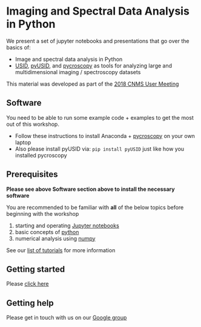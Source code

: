 # Imaging and Spectral Data Analysis in Python

We present a set of jupyter notebooks and presentations that go over the
basics of:

- Image and spectral data analysis in Python 
- [USID](https://pycroscopy.github.io/pyUSID/data_format.html), [pyUSID](https://pycroscopy.github.io/pyUSID/about.html), 
  and [pycroscopy](https://pycroscopy.github.io/pycroscopy/about.html) as tools for analyzing large and multidimensional imaging / spectroscopy datasets 
    
This material was developed as part of the [2018 CNMS User Meeting](./CNMS_UM_Workshop_schedule.md)

## Software
You need to be able to run some example code + examples to get the most out of this workshop. 

- Follow these instructions to install Anaconda + 
  [pycroscopy](https://pycroscopy.github.io/pycroscopy/install.html) on your own laptop
- Also please install pyUSID via: ``pip install pyUSID`` just like how you installed pycroscopy

## Prerequisites
**Please see above Software section above to install the necessary software**

You are recommended to be familiar with **all** of the below topics before beginning with the workshop
1.   starting and operating [Jupyter notebooks](./01_jupyter_notebooks.ipynb)
2.   basic concepts of [python](./02_python.ipynb)
3.   numerical analysis using [numpy](./03_numpy.ipynb)

See our [list of tutorials](https://pycroscopy.github.io/pyUSID/external_guides.html) for more information
    
## Getting started
Please [click here](./index.ipynb)

## Getting help
Please get in touch with us on our [Google group](https://groups.google.com/forum/#!forum/pycroscopy)